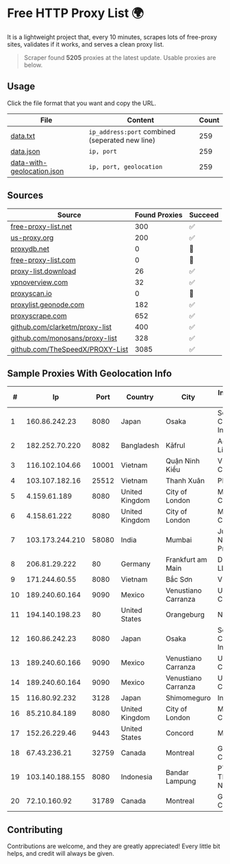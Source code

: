 
# Free HTTP Proxy List 🌍

It is a lightweight project that, every 10 minutes, scrapes lots of free-proxy sites, validates if it works, and serves a clean proxy list.


> Scraper found **5205** proxies at the latest update. Usable proxies are below.

## Usage

Click the file format that you want and copy the URL.


|File|Content|Count|
|----|-------|-----|
|[data.txt](https://raw.githubusercontent.com/themiralay/Proxy-List-World/master/data.txt)|`ip_address:port` combined (seperated new line)|259|
|[data.json](https://raw.githubusercontent.com/themiralay/Proxy-List-World/master/data.json)|`ip, port`|259|
|[data-with-geolocation.json](https://raw.githubusercontent.com/themiralay/Proxy-List-World/master/data-with-geolocation.json)|`ip, port, geolocation`|259|

## Sources

|Source|Found Proxies|Succeed|
|------|-------------|-------|
|[free-proxy-list.net](https://free-proxy-list.net)|300|✅|
|[us-proxy.org](https://www.us-proxy.org)|200|✅|
|[proxydb.net](http://proxydb.net)|0|🚫|
|[free-proxy-list.com](https://free-proxy-list.com/?page=&port=&type%5B%5D=http&type%5B%5D=https&up_time=0&search=Search)|0|🚫|
|[proxy-list.download](https://www.proxy-list.download/HTTP)|26|✅|
|[vpnoverview.com](https://vpnoverview.com/privacy/anonymous-browsing/free-proxy-servers)|32|✅|
|[proxyscan.io](https://www.proxyscan.io)|0|🚫|
|[proxylist.geonode.com](https://proxylist.geonode.com/api/proxy-list?limit=300&page=1&sort_by=lastChecked&sort_type=desc&protocols=http,https)|182|✅|
|[proxyscrape.com](https://api.proxyscrape.com/v2/?request=displayproxies&protocol=http&timeout=10000&country=all&ssl=all&anonymity=all)|652|✅|
|[github.com/clarketm/proxy-list](https://raw.githubusercontent.com/clarketm/proxy-list/master/proxy-list-raw.txt)|400|✅|
|[github.com/monosans/proxy-list](https://raw.githubusercontent.com/monosans/proxy-list/main/proxies/http.txt)|328|✅|
|[github.com/TheSpeedX/PROXY-List](https://raw.githubusercontent.com/TheSpeedX/PROXY-List/master/http.txt)|3085|✅|


## Sample Proxies With Geolocation Info

|#|Ip|Port|Country|City|Internet Service Provider|
|-|--|----|-------|----|-------------------------|
|1|160.86.242.23|8080|Japan|Osaka|Sony Network Communications Inc|
|2|182.252.70.220|8082|Bangladesh|Kāfrul|Agni Systems Limited|
|3|116.102.104.66|10001|Vietnam|Quận Ninh Kiều|Viettel Corporation|
|4|103.107.182.16|25512|Vietnam|Thanh Xuân|PEGA|
|5|4.159.61.189|8080|United Kingdom|City of London|Microsoft Corporation|
|6|4.158.61.222|8080|United Kingdom|City of London|Microsoft Corporation|
|7|103.173.244.210|58080|India|Mumbai|Juweriyah Networks Private Limited|
|8|206.81.29.222|80|Germany|Frankfurt am Main|DigitalOcean, LLC|
|9|171.244.60.55|8080|Vietnam|Bắc Sơn|VIETEL|
|10|189.240.60.164|9090|Mexico|Venustiano Carranza|Uninet S.A. de C.V.|
|11|194.140.198.23|80|United States|Orangeburg|Nubes, LLC|
|12|160.86.242.23|8080|Japan|Osaka|Sony Network Communications Inc|
|13|189.240.60.166|9090|Mexico|Venustiano Carranza|Uninet S.A. de C.V.|
|14|189.240.60.164|9090|Mexico|Venustiano Carranza|Uninet S.A. de C.V.|
|15|116.80.92.232|3128|Japan|Shimomeguro|InfoSphere|
|16|85.210.84.189|8080|United Kingdom|City of London|Microsoft Corporation|
|17|152.26.229.46|9443|United States|Concord|MCNC|
|18|67.43.236.21|32759|Canada|Montreal|GloboTech Communications|
|19|103.140.188.155|8080|Indonesia|Bandar Lampung|PT INDONESIA TRANS NETWORK|
|20|72.10.160.92|31789|Canada|Montreal|GloboTech Communications|



## Contributing

Contributions are welcome, and they are greatly appreciated! Every
little bit helps, and credit will always be given.

